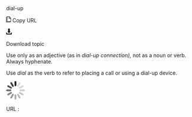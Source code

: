 # 

dial-up

![Copy URL](media/dial-up/Copy.png)
Copy URL

![Download](media/dial-up/Download.png)

Download topic

Use only as an adjective (as in *dial-up connection),* not as a noun or verb. Always hyphenate.

Use *dial* as the verb to refer to placing a call or using a dial-up device.

![In progress](media/dial-up/activity-large.gif)

URL :
